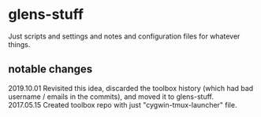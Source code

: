 # glens-stuff
Just scripts and settings and notes and configuration files for whatever things.

## notable changes
2019.10.01 Revisited this idea, discarded the toolbox history (which had bad username / emails in the commits), and moved it to glens-stuff.  
2017.05.15 Created toolbox repo with just "cygwin-tmux-launcher" file.
